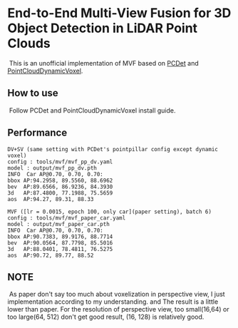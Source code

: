 

# End-to-End Multi-View Fusion for 3D Object Detection in LiDAR Point Clouds

​	This is an unofficial implementation of MVF based on [PCDet](https://github.com/sshaoshuai/PCDet)  and [PointCloudDynamicVoxel](https://github.com/AndyYuan96/PointCloudDynamicVoxel).



## How to use

​	Follow  PCDet and PointCloudDynamicVoxel install guide.

## Performance

```
DV+SV (same setting with PCDet's pointpillar config except dynamic voxel)
config : tools/mvf/mvf_pp_dv.yaml
model : output/mvf_pp_dv.pth
INFO  Car AP@0.70, 0.70, 0.70:
bbox AP:94.2958, 89.5560, 88.6962
bev  AP:89.6566, 86.9236, 84.3930
3d   AP:87.4800, 77.1988, 75.5659
aos  AP:94.27, 89.31, 88.33

MVF ([lr = 0.0015, epoch 100, only car](paper setting), batch 6)
config : tools/mvf/mvf_paper_car.yaml
model : output/mvf_paper_car.pth
INFO  Car AP@0.70, 0.70, 0.70:
bbox AP:90.7383, 89.9176, 88.7714
bev  AP:90.0564, 87.7798, 85.5016
3d   AP:88.0401, 78.4811, 76.5275
aos  AP:90.72, 89.77, 88.52
```



## NOTE

​	As paper don't say too much about voxelization in perspective view, I just implementation according to my understanding. and The result is a little lower than paper. For the resolution of perspective view, too small(16,64) or too large(64, 512) don't get good result, (16, 128) is relatively good. 